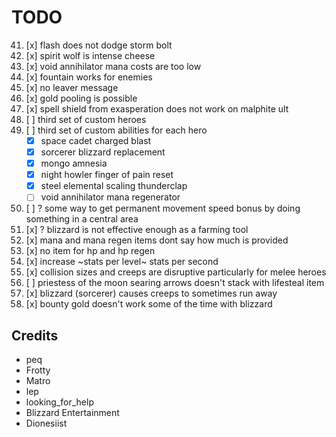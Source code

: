 # TODO

41. [x] flash does not dodge storm bolt
44. [x] spirit wolf is intense cheese
46. [x] void annihilator mana costs are too low
47. [x] fountain works for enemies
48. [x] no leaver message
50. [x] gold pooling is possible
55. [x] spell shield from exasperation does not work on malphite ult
57. [ ] third set of custom heroes
58. [ ] third set of custom abilities for each hero
    - [x] space cadet charged blast
    - [x] sorcerer blizzard replacement
    - [x] mongo amnesia
    - [x] night howler finger of pain reset
    - [x] steel elemental scaling thunderclap
    - [ ] void annihilator mana regenerator
59. [ ] ? some way to get permanent movement speed bonus by doing something in a central area
60. [x] ? blizzard is not effective enough as a farming tool
61. [x] mana and mana regen items dont say how much is provided
62. [x] no item for hp and hp regen
63. [x] increase ~stats per level~ stats per second
64. [x] collision sizes and creeps are disruptive particularly for melee heroes
66. [ ] priestess of the moon searing arrows doesn't stack with lifesteal item
67. [x] blizzard (sorcerer) causes creeps to sometimes run away
68. [x] bounty gold doesn't work some of the time with blizzard

## Credits

- peq
- Frotty
- Matro
- lep
- looking_for_help
- Blizzard Entertainment
- Dionesiist

